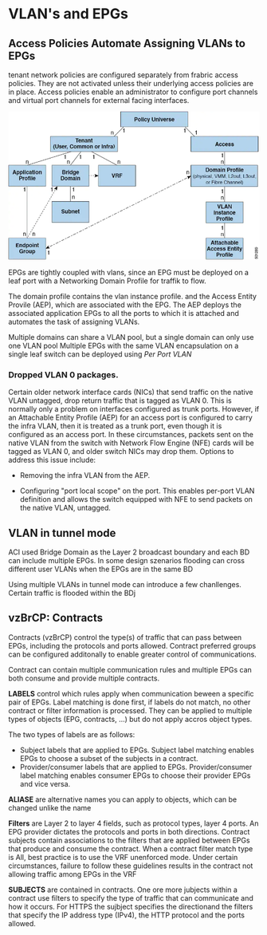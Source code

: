 # VLAN's and EPGs

## Access Policies Automate Assigning VLANs to EPGs

tenant network policies are configured separately from frabric access policies.
They are not activated unless their underlying access policies are in place.
Access policies enable an administrator to configure port channels and virtual port channels for external facing interfaces.

![Assiocioation of encpoint groups](pics/policyUniverse.webp)

EPGs are tightly coupled with vlans, since an EPG must be deployed on a leaf port with a Networking Domain Profile for traffik to flow.


The domain profile contains the vlan instance profile. and the Access Entity Provile (AEP), which are associated with the EPG.
The AEP deploys the associated application EPGs to all the ports to which it is attached and automates the task of assigning VLANs.

Multiple domains can share a VLAN pool, but a single domain can only use one VLAN pool
Multiple EPGs with the same VLAN encapsulation on a single leaf switch can be deployed using _Per Port VLAN_


### Dropped VLAN 0 packages.

Certain older network interface cards (NICs) that send traffic on the native VLAN untagged, drop return traffic that is tagged as VLAN 0.
This is normally only a problem on interfaces configured as trunk ports.
However, if an Attachable Entity Profile (AEP) for an access port is configured to carry the infra VLAN, then it is treated as a trunk port, even though it is configured as an access port.
In these circumstances, packets sent on the native VLAN from the switch with Network Flow Engine (NFE) cards will be tagged as VLAN 0, and older switch NICs may drop them.
Options to address this issue include:

- Removing the infra VLAN from the AEP.

- Configuring "port local scope" on the port. This enables per-port VLAN definition and allows the switch equipped with NFE to send packets on the native VLAN, untagged.


## VLAN in tunnel mode

ACI used Bridge Domain as the Layer 2 broadcast boundary and each BD can include multiple EPGs.
In some design szenarios flooding can cross different user VLANs when the EPGs are in the same BD

Using multiple VLANs in tunnel mode can introduce a few chanllenges.
Certain traffic is flooded within the BDj

## vzBrCP: Contracts

Contracts (vzBrCP) control the type(s) of traffic that can pass between EPGs, including the protocols and ports allowed.
Contract preferred groups can be configured additonally to enable greater control of communications. 

Contract can contain multiple communication rules and multiple EPGs can both consume and provide multiple contracts.

__LABELS__ control which rules apply when communication beween a specific pair of EPGs.
Label matching is done first, if labels do not match, no other contract or filter information is processed.
They can be applied to multiple types of objects (EPG, contracts, ...) but do not apply accros object types.

The two types of labels are as follows:
- Subject labels that are applied to EPGs. Subject label matching enables EPGs to choose a subset of the subjects in a contract.
- Provider/consumer labels that are applied to EPGs. Provider/consumer label matching enables consumer EPGs to choose their provider EPGs and vice versa.

__ALIASE__ are alternative names you can apply to objects, which can be changed unlike the name

__Filters__ are Layer 2 to layer 4 fields, such as protocol types, layer 4 ports.
An EPG provider dictates the protocols and ports in both directions.
Contract subjects contain associations to the filters that are applied between EPGs that produce and consume the contract.
When a contract filter match type is All, best practice is to use the VRF unenforced mode.
Under certain circumstances, failure to follow these guidelines results in the contract not allowing traffic among EPGs in the VRF

__SUBJECTS__ are contained in contracts.
One ore more jubjects within a contract use filters to specify the type of traffic that can communicate and how it occurs.
For HTTPS the sujbject specifies the directionand the filters that specify the IP address type (IPv4), the HTTP protocol and the ports allowed.
